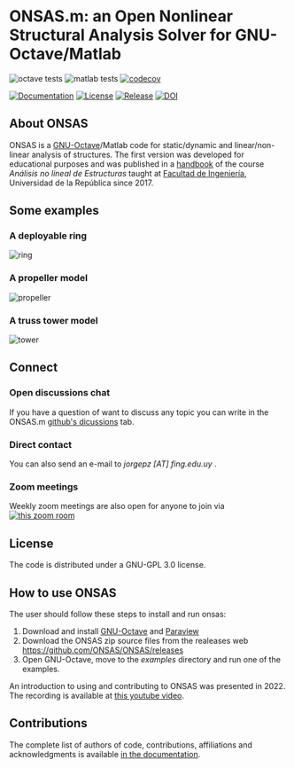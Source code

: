 
# ONSAS.m: an Open Nonlinear Structural Analysis Solver for GNU-Octave/Matlab

![octave tests](https://github.com/ONSAS/ONSAS.m/workflows/octave_tests/badge.svg)
![matlab tests](https://github.com/ONSAS/ONSAS.m/workflows/matlab_tests/badge.svg)
[![codecov](https://codecov.io/gh/ONSAS/ONSAS.m/branch/master/graph/badge.svg)](https://codecov.io/gh/ONSAS/ONSAS.m) 

[![Documentation](https://img.shields.io/badge/docs-latest-blue.svg)](https://onsas.github.io/ONSAS.m/dev/)
[![License](https://img.shields.io/badge/License-GPLv3-green.svg)](https://github.com/ONSAS/ONSAS.m/blob/master/COPYING)
[![Release](https://img.shields.io/github/v/release/ONSAS/ONSAS?color=yellow&include_prereleases)](https://github.com/ONSAS/ONSAS.m/releases)
[![DOI](https://zenodo.org/badge/170120732.svg)](https://zenodo.org/badge/latestdoi/170120732)


## About ONSAS <a name="aboutonsas"></a>

ONSAS is a [GNU-Octave](https://www.gnu.org/software/octave/)/Matlab code for static/dynamic and linear/non-linear analysis of structures. The first version was developed for educational purposes and was published in a [handbook](https://www.colibri.udelar.edu.uy/jspui/bitstream/20.500.12008/22106/1/Bazzano_P%c3%a9rezZerpa_Introducci%c3%b3n_al_An%c3%a1lisis_No_Lineal_de_Estructuras_2017.pdf) of the course _Análisis no lineal de Estructuras_ taught at [Facultad de Ingeniería](https://www.fing.edu.uy/), Universidad de la República since 2017.

## Some examples

### A deployable ring
![ring](https://github.com/ONSAS/ONSAS.m/blob/master/docs/src/assets/deployableRing.gif?raw=true)

### A propeller model
![propeller](https://github.com/ONSAS/ONSAS.m/blob/master/docs/src/assets/propeller.gif?raw=true)

### A truss tower model
![tower](https://github.com/ONSAS/ONSAS_docs/blob/master/gifs/tower.gif?raw=true)


## Connect <a name="connect"></a>

### Open discussions chat

If you have a question of want to discuss any topic you can write in the ONSAS.m [github's dicussions](https://github.com/ONSAS/ONSAS.m/discussions) tab.

### Direct contact
You can also send an e-mail to _jorgepz [AT] fing.edu.uy_ .

### Zoom meetings

Weekly zoom meetings are also open for anyone to join via [![this zoom room](https://img.shields.io/badge/zoom-meetings-red)](https://salavirtual-udelar.zoom.us/j/89574786968?pwd=S3c3c3hMVlR1N3E3Z2tSbVlCWW1QUT09)


## License

The code is distributed under a GNU-GPL 3.0 license.

## How to use ONSAS <a name="howtouseonsas"></a>

The user should follow these steps to install and run onsas:

1. Download and install [GNU-Octave](https://www.gnu.org/software/octave/) and [Paraview](https://www.paraview.org/)
1. Download the ONSAS zip source files from the realeases web https://github.com/ONSAS/ONSAS/releases
1. Open GNU-Octave, move to the _examples_ directory and run one of the examples.

An introduction to using and contributing to ONSAS was presented in 2022. The recording is available at [this youtube video](https://www.youtube.com/watch?v=tkJAD4UDvfI).

## Contributions <a name="contributions"></a>

The complete list of authors of code, contributions, affiliations and acknowledgments is available [in the documentation](https://onsas.github.io/ONSAS.m/dev/#Authors).
